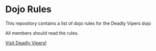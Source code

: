 Dojo Rules
==========

This repository contains a list of dojo rules for the Deadly Vipers dojo

All members should read the rules.

[Visit Deadly Vipers!](https://github.com/deadlyvipers)
